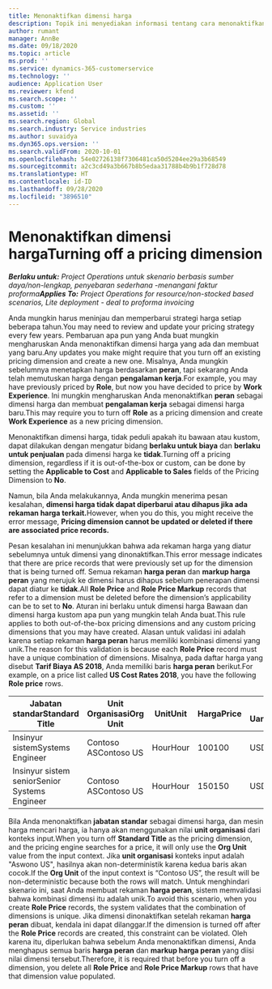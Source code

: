 ```yaml
---
title: Menonaktifkan dimensi harga
description: Topik ini menyediakan informasi tentang cara menonaktifkan dimensi harga.
author: rumant
manager: AnnBe
ms.date: 09/18/2020
ms.topic: article
ms.prod: ''
ms.service: dynamics-365-customerservice
ms.technology: ''
audience: Application User
ms.reviewer: kfend
ms.search.scope: ''
ms.custom: ''
ms.assetid: ''
ms.search.region: Global
ms.search.industry: Service industries
ms.author: suvaidya
ms.dyn365.ops.version: ''
ms.search.validFrom: 2020-10-01
ms.openlocfilehash: 54e02726138f7306481ca50d5204ee29a3b68549
ms.sourcegitcommit: a2c3cd49a3b667b8b5edaa31788b4b9b1f728d78
ms.translationtype: HT
ms.contentlocale: id-ID
ms.lasthandoff: 09/28/2020
ms.locfileid: "3896510"
---
```

# <a name="turning-off-a-pricing-dimension"></a><span data-ttu-id="99bf3-103">Menonaktifkan dimensi harga</span><span class="sxs-lookup"><span data-stu-id="99bf3-103">Turning off a pricing dimension</span></span>

<span data-ttu-id="99bf3-104">_**Berlaku untuk:** Project Operations untuk skenario berbasis sumber daya/non-lengkap, penyebaran sederhana -menangani faktur proforma_</span><span class="sxs-lookup"><span data-stu-id="99bf3-104">_**Applies To:** Project Operations for resource/non-stocked based scenarios, Lite deployment - deal to proforma invoicing_</span></span>

<span data-ttu-id="99bf3-105">Anda mungkin harus meninjau dan memperbarui strategi harga setiap beberapa tahun.</span><span class="sxs-lookup"><span data-stu-id="99bf3-105">You may need to review and update your pricing strategy every few years.</span></span> <span data-ttu-id="99bf3-106">Pembaruan apa pun yang Anda buat mungkin mengharuskan Anda menonaktifkan dimensi harga yang ada dan membuat yang baru.</span><span class="sxs-lookup"><span data-stu-id="99bf3-106">Any updates you make might require that you turn off an existing pricing dimension and create a new one.</span></span> <span data-ttu-id="99bf3-107">Misalnya, Anda mungkin sebelumnya menetapkan harga berdasarkan **peran**, tapi sekarang Anda telah memutuskan harga dengan **pengalaman kerja**.</span><span class="sxs-lookup"><span data-stu-id="99bf3-107">For example, you may have previously priced by **Role**, but now you have decided to price by **Work Experience**.</span></span> <span data-ttu-id="99bf3-108">Ini mungkin mengharuskan Anda menonaktifkan **peran** sebagai dimensi harga dan membuat **pengalaman kerja** sebagai dimensi harga baru.</span><span class="sxs-lookup"><span data-stu-id="99bf3-108">This may require you to turn off **Role** as a pricing dimension and create **Work Experience** as a new pricing dimension.</span></span> 

<span data-ttu-id="99bf3-109">Menonaktifkan dimensi harga, tidak peduli apakah itu bawaan atau kustom, dapat dilakukan dengan mengatur bidang **berlaku untuk biaya** dan **berlaku untuk penjualan** pada dimensi harga ke **tidak**.</span><span class="sxs-lookup"><span data-stu-id="99bf3-109">Turning off a pricing dimension, regardless if it is out-of-the-box or custom, can be done by setting the **Applicable to Cost** and **Applicable to Sales** fields of the Pricing Dimension to **No**.</span></span>

<span data-ttu-id="99bf3-110">Namun, bila Anda melakukannya, Anda mungkin menerima pesan kesalahan, **dimensi harga tidak dapat diperbarui atau dihapus jika ada rekaman harga terkait.**</span><span class="sxs-lookup"><span data-stu-id="99bf3-110">However, when you do this, you might receive the error message, **Pricing dimension cannot be updated or deleted if there are associated price records.**</span></span>

<span data-ttu-id="99bf3-111">Pesan kesalahan ini menunjukkan bahwa ada rekaman harga yang diatur sebelumnya untuk dimensi yang dinonaktifkan.</span><span class="sxs-lookup"><span data-stu-id="99bf3-111">This error message indicates that there are price records that were previously set up for the dimension that is being turned off.</span></span> <span data-ttu-id="99bf3-112">Semua rekaman **harga peran** dan **markup harga peran** yang merujuk ke dimensi harus dihapus sebelum penerapan dimensi dapat diatur ke **tidak**.</span><span class="sxs-lookup"><span data-stu-id="99bf3-112">All **Role Price** and **Role Price Markup** records that refer to a dimension must be deleted before the dimension’s applicability can be to set to **No**.</span></span> <span data-ttu-id="99bf3-113">Aturan ini berlaku untuk dimensi harga Bawaan dan dimensi harga kustom apa pun yang mungkin telah Anda buat.</span><span class="sxs-lookup"><span data-stu-id="99bf3-113">This rule applies to both out-of-the-box pricing dimensions and any custom pricing dimensions that you may have created.</span></span> <span data-ttu-id="99bf3-114">Alasan untuk validasi ini adalah karena setiap rekaman **harga peran** harus memiliki kombinasi dimensi yang unik.</span><span class="sxs-lookup"><span data-stu-id="99bf3-114">The reason for this validation is because each **Role Price** record must have a unique combination of dimensions.</span></span> <span data-ttu-id="99bf3-115">Misalnya, pada daftar harga yang disebut **Tarif Biaya AS 2018**, Anda memiliki baris **harga peran** berikut.</span><span class="sxs-lookup"><span data-stu-id="99bf3-115">For example, on a price list called **US Cost Rates 2018**, you have the following **Role price** rows.</span></span> 

| <span data-ttu-id="99bf3-116">Jabatan standar</span><span class="sxs-lookup"><span data-stu-id="99bf3-116">Standard Title</span></span>         | <span data-ttu-id="99bf3-117">Unit Organisasi</span><span class="sxs-lookup"><span data-stu-id="99bf3-117">Org Unit</span></span>    |<span data-ttu-id="99bf3-118">Unit</span><span class="sxs-lookup"><span data-stu-id="99bf3-118">Unit</span></span>   |<span data-ttu-id="99bf3-119">Harga</span><span class="sxs-lookup"><span data-stu-id="99bf3-119">Price</span></span>  |<span data-ttu-id="99bf3-120">Mata Uang</span><span class="sxs-lookup"><span data-stu-id="99bf3-120">Currency</span></span>  |
| -----------------------|-------------|-------|-------|----------|
| <span data-ttu-id="99bf3-121">Insinyur sistem</span><span class="sxs-lookup"><span data-stu-id="99bf3-121">Systems Engineer</span></span>|<span data-ttu-id="99bf3-122">Contoso AS</span><span class="sxs-lookup"><span data-stu-id="99bf3-122">Contoso US</span></span>|<span data-ttu-id="99bf3-123">Hour</span><span class="sxs-lookup"><span data-stu-id="99bf3-123">Hour</span></span>| <span data-ttu-id="99bf3-124">100</span><span class="sxs-lookup"><span data-stu-id="99bf3-124">100</span></span>|<span data-ttu-id="99bf3-125">USD</span><span class="sxs-lookup"><span data-stu-id="99bf3-125">USD</span></span>|
| <span data-ttu-id="99bf3-126">Insinyur sistem senior</span><span class="sxs-lookup"><span data-stu-id="99bf3-126">Senior Systems Engineer</span></span>|<span data-ttu-id="99bf3-127">Contoso AS</span><span class="sxs-lookup"><span data-stu-id="99bf3-127">Contoso US</span></span>|<span data-ttu-id="99bf3-128">Hour</span><span class="sxs-lookup"><span data-stu-id="99bf3-128">Hour</span></span>| <span data-ttu-id="99bf3-129">150</span><span class="sxs-lookup"><span data-stu-id="99bf3-129">150</span></span>| <span data-ttu-id="99bf3-130">USD</span><span class="sxs-lookup"><span data-stu-id="99bf3-130">USD</span></span>|


<span data-ttu-id="99bf3-131">Bila Anda menonaktifkan **jabatan standar** sebagai dimensi harga, dan mesin harga mencari harga, ia hanya akan menggunakan nilai **unit organisasi** dari konteks input.</span><span class="sxs-lookup"><span data-stu-id="99bf3-131">When you turn off **Standard Title** as the pricing dimension, and the pricing engine searches for a price, it will only use the **Org Unit** value from the input context.</span></span> <span data-ttu-id="99bf3-132">Jika **unit organisasi** konteks input adalah "Aswono US", hasilnya akan non-deterministik karena kedua baris akan cocok.</span><span class="sxs-lookup"><span data-stu-id="99bf3-132">If the **Org Unit** of the input context is “Contoso US”, the result will be non-deterministic because both the rows will match.</span></span> <span data-ttu-id="99bf3-133">Untuk menghindari skenario ini, saat Anda membuat rekaman **harga peran**, sistem memvalidasi bahwa kombinasi dimensi itu adalah unik.</span><span class="sxs-lookup"><span data-stu-id="99bf3-133">To avoid this scenario, when you create **Role Price** records, the system validates that the combination of dimensions is unique.</span></span> <span data-ttu-id="99bf3-134">Jika dimensi dinonaktifkan setelah rekaman **harga peran** dibuat, kendala ini dapat dilanggar.</span><span class="sxs-lookup"><span data-stu-id="99bf3-134">If the dimension is turned off after the **Role Price** records are created, this constraint can be violated.</span></span> <span data-ttu-id="99bf3-135">Oleh karena itu, diperlukan bahwa sebelum Anda menonaktifkan dimensi, Anda menghapus semua baris **harga peran** dan **markup harga peran** yang diisi nilai dimensi tersebut.</span><span class="sxs-lookup"><span data-stu-id="99bf3-135">Therefore, it is required that before you turn off a dimension, you delete all **Role Price** and **Role Price Markup** rows that have that dimension value populated.</span></span>
